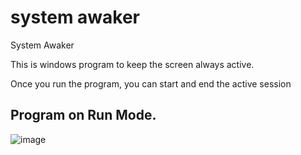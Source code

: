 # system awaker
System Awaker


This is windows program to keep the screen always active.

Once you run the program, you can start and end the active session

## Program on Run Mode.


![image](https://user-images.githubusercontent.com/4830125/44705298-d8efca80-aabb-11e8-9550-541957514a60.png)
